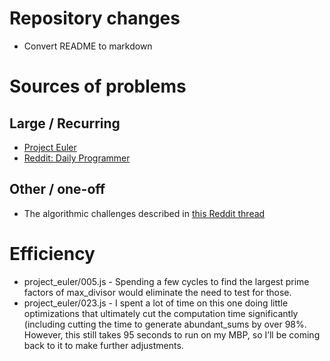 # Repository changes
* Convert README to markdown

# Sources of problems
## Large / Recurring
* [Project Euler](https://projecteuler.net/archives)
* [Reddit: Daily Programmer](https://www.reddit.com/r/dailyprogrammer)
## Other / one-off
* The algorithmic challenges described in [this Reddit thread](https://www.reddit.com/r/javascript/comments/3rb88w/ten_questions_ive_been_asked_most_more_than_once/)

# Efficiency
* project_euler/005.js - Spending a few cycles to find the largest prime factors of max_divisor would eliminate the need to test for those.
* project_euler/023.js - I spent a lot of time on this one doing little optimizations that ultimately cut the computation time significantly (including cutting the time to generate abundant_sums by over 98%. However, this still takes 95 seconds to run on my MBP, so I’ll be coming back to it to make further adjustments.
